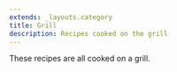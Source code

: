 ```yaml
---
extends: _layouts.category
title: Grill
description: Recipes cooked on the grill
---
```


These recipes are all cooked on a grill.

